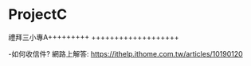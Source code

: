 # ProjectC
禮拜三小專A+++++++++
+++++++++++++++++++

-如何收信件?
網路上解答:
https://ithelp.ithome.com.tw/articles/10190120